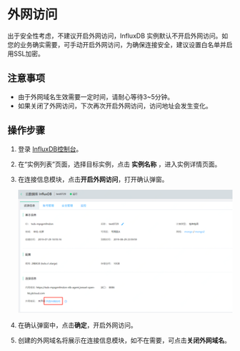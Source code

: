 # 外网访问

出于安全性考虑，不建议开启外网访问，InfluxDB 实例默认不开启外网访问。如您的业务确实需要，可手动开启外网访问，为确保连接安全，建议设置白名单并启用SSL加密。

## 注意事项

- 由于外网域名生效需要一定时间，请耐心等待3~5分钟。
- 如果关闭了外网访问，下次再次开启外网访问，访问地址会发生变化。

## 操作步骤

1. 登录 [InfluxDB控制台](http://tsds-console.jdcloud.com/list)。

2. 在“实例列表”页面，选择目标实例，点击 **实例名称** ，进入实例详情页面。

3. 在连接信息模块，点击**开启外网访问**，打开确认弹窗。

   ![1564391107320](../../../../../image/JCS-for-InfluxDB/1564391107320.png)

4. 在确认弹窗中，点击**确定**，开启外网访问。

5. 创建的外网域名将展示在连接信息模块，如不在需要，可点击**关闭外网域名**。

   